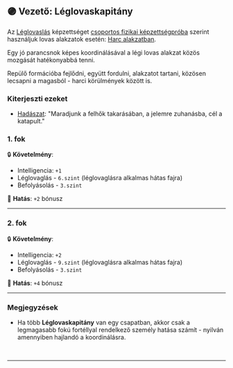 ## 🟣 Vezető: Léglovaskapitány

Az [Léglovaslás](../kepzettsegek.szekunder/leglovaglas.md)  képzettséget [csoportos fizikai képzettségpróba](../037_csoportos_kepzettsegproba.md#%EF%B8%8F-1-csoportos-fizikai-k%C3%A9pzetts%C3%A9gpr%C3%B3ba) szerint használjuk lovas alakzatok esetén: [Harc alakzatban](../065_03_harc_alakzatban.md).

Egy jó parancsnok képes koordinálásával a légi lovas alakzat közös mozgását hatékonyabbá tenni.

Repülő formációba fejlődni, együtt fordulni, alakzatot tartani, közösen lecsapni a magasból - harci körülmények között is.

### Kiterjeszti ezeket

- [Hadászat](../kepzettsegek.primer.altalanos/hadaszat.md): "Maradjunk a felhők takarásában, a jelemre zuhanásba, cél a katapult."

### 1. fok

🔒 **Követelmény**:
- Intelligencia: `+1`
- Léglovaglás - `6.szint` (léglovaglásra alkalmas hátas fajra)
- Befolyásolás - `3.szint`

🌟 **Hatás**: `+2` bónusz

---
### 2. fok

🔒 **Követelmény**:
- Intelligencia: `+2`
- Léglovaglás - `9.szint` (léglovaglásra alkalmas hátas fajra)
- Befolyásolás - `3.szint`

🌟 **Hatás**: `+4` bónusz

---
### Megjegyzések

- Ha több **Léglovaskapitány** van egy csapatban, akkor csak a legmagasabb fokú fortéllyal rendelkező személy hatása számít - nyilván amennyiben hajlandó a koordinálásra.

<br />

---
